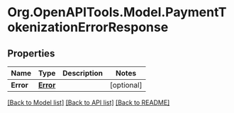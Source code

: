 # Org.OpenAPITools.Model.PaymentTokenizationErrorResponse
## Properties

Name | Type | Description | Notes
------------ | ------------- | ------------- | -------------
**Error** | [**Error**](Error.md) |  | [optional] 

[[Back to Model list]](../README.md#documentation-for-models) [[Back to API list]](../README.md#documentation-for-api-endpoints) [[Back to README]](../README.md)

